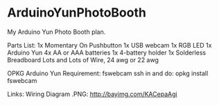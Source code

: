 ArduinoYunPhotoBooth
====================

My Arduino Yun Photo Booth plan. 

Parts List:
1x Momentary On Pushbutton
1x USB webcam
1x RGB LED
1x Arduino Yun
4x AA or AAA batteries
1x 4-battery holder
1x Solderless Breadboard
Lots and Lots of Wire, 24 awg or 22 awg

OPKG Arduino Yun Requirement:
fswebcam
ssh in and do: opkg install fswebcam

Links:
Wiring Diagram .PNG: http://bayimg.com/KACepaAgi


